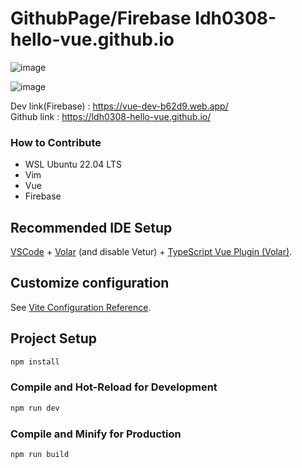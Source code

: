 # GithubPage/Firebase ldh0308-hello-vue.github.io

![image](https://github.com/ldh0308-hello-vue/ldh0308-hello-vue.github.io/assets/142721325/d4cbdbff-bf5a-4001-b88b-1f95779b28da)

![image](https://github.com/ldh0308-hello-vue/ldh0308-hello-vue.github.io/assets/142721325/5eb9d7f0-658a-4546-aa29-2457410dbcc3)


Dev link(Firebase) : https://vue-dev-b62d9.web.app/<br>
Github link : https://ldh0308-hello-vue.github.io/

### How to Contribute
- WSL Ubuntu 22.04 LTS
- Vim
- Vue
- Firebase

## Recommended IDE Setup

[VSCode](https://code.visualstudio.com/) + [Volar](https://marketplace.visualstudio.com/items?itemName=Vue.volar) (and disable Vetur) + [TypeScript Vue Plugin (Volar)](https://marketplace.visualstudio.com/items?itemName=Vue.vscode-typescript-vue-plugin).

## Customize configuration

See [Vite Configuration Reference](https://vitejs.dev/config/).

## Project Setup

```sh
npm install
```

### Compile and Hot-Reload for Development

```sh
npm run dev
```

### Compile and Minify for Production

```sh
npm run build
```
